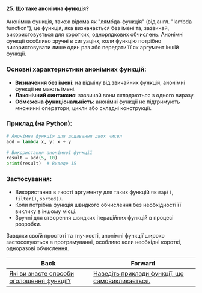 #### 25. Що таке анонімна функція?

Анонімна функція, також відома як "лямбда-функція" (від англ. "lambda function"), це функція, яка визначається без імені та, зазвичай, використовується для коротких, однорядкових обчислень. Анонімні функції особливо зручні в ситуаціях, коли функцію потрібно використовувати лише один раз або передати її як аргумент іншій функції.

### Основні характеристики анонімних функцій:
- **Визначення без імені**: на відміну від звичайних функцій, анонімні функції не мають імені.
- **Лаконічний синтаксис**: зазвичай вони складаються з одного виразу.
- **Обмежена функціональність**: анонімні функції не підтримують множинні оператори, цикли або складні конструкції.

### Приклад (на Python):
```python
# Анонімна функція для додавання двох чисел
add = lambda x, y: x + y

# Використання анонімної функції
result = add(5, 10)
print(result)  # Виведе 15
```

### Застосування:
- Використання в якості аргументу для таких функцій як `map()`, `filter()`, `sorted()`.
- Коли потрібна функція швидкого обчислення без необхідності її виклику в іншому місці.
- Зручні для створення швидких ітераційних функцій в процесі розробки. 

Завдяки своїй простоті та гнучкості, анонімні функції широко застосовуються в програмуванні, особливо коли необхідні короткі, одноразові обчислення.

| Back | Forward |
|---|---|
| [Які ви знаєте способи оголошення функції?](/ua/junior/javascript/what-methods-of-declaring-functions-do-you-know.md)  | [Наведіть приклади функції, що самовикликається.](/ua/junior/javascript/what-are-examples-of-selfreferential-functions.md) |
